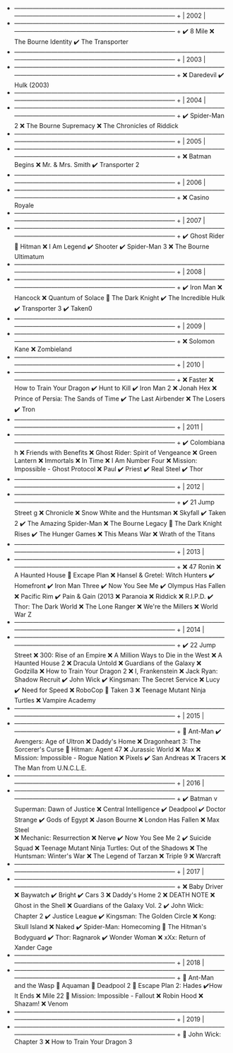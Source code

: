 + ———————————————————————————————————————————————————————————— +
|                             2002                             |
+ ———————————————————————————————————————————————————————————— +
✔️ 8 Mile
❌ The Bourne Identity
✔️ The Transporter
+ ———————————————————————————————————————————————————————————— +
|                             2003                             |
+ ———————————————————————————————————————————————————————————— +
❌ Daredevil
✔️ Hulk (2003)
+ ———————————————————————————————————————————————————————————— +
|                             2004                             |
+ ———————————————————————————————————————————————————————————— +
✔️ Spider-Man 2
❌ The Bourne Supremacy
❌ The Chronicles of Riddick
+ ———————————————————————————————————————————————————————————— +
|                             2005                             |
+ ———————————————————————————————————————————————————————————— +
❌ Batman Begins
❌ Mr. & Mrs. Smith
✔️ Transporter 2
+ ———————————————————————————————————————————————————————————— +
|                             2006                             |
+ ———————————————————————————————————————————————————————————— +
❌ Casino Royale
+ ———————————————————————————————————————————————————————————— +
|                             2007                             |
+ ———————————————————————————————————————————————————————————— +
✔️ Ghost Rider
💎 Hitman
❌ I Am Legend
✔️ Shooter
✔️ Spider-Man 3
❌ The Bourne Ultimatum
+ ———————————————————————————————————————————————————————————— +
|                             2008                             |
+ ———————————————————————————————————————————————————————————— +
✔️ Iron Man
❌ Hancock
❌ Quantum of Solace
💎 The Dark Knight
✔️ The Incredible Hulk
✔️ Transporter 3
✔️ Taken0
+ ———————————————————————————————————————————————————————————— +
|                             2009                             |
+ ———————————————————————————————————————————————————————————— +
❌ Solomon Kane
❌ Zombieland
+ ———————————————————————————————————————————————————————————— +
|                             2010                             |
+ ———————————————————————————————————————————————————————————— +
❌ Faster
❌ How to Train Your Dragon
✔️ Hunt to Kill 
✔️ Iron Man 2 
❌ Jonah Hex
❌ Prince of Persia: The Sands of Time
✔️ The Last Airbender 
❌ The Losers
✔️ Tron 
+ ———————————————————————————————————————————————————————————— +
|                             2011                             |
+ ———————————————————————————————————————————————————————————— +
✔️ Colombiana h
❌ Friends with Benefits
❌ Ghost Rider: Spirit of Vengeance
❌ Green Lantern
❌ Immortals
❌ In Time
❌ I Am Number Four
❌ Mission: Impossible - Ghost Protocol
❌ Paul
✔️ Priest 
✔️ Real Steel 
✔️ Thor 
+ ———————————————————————————————————————————————————————————— +
|                             2012                             |
+ ———————————————————————————————————————————————————————————— +
✔️ 21 Jump Street g
❌ Chronicle
❌ Snow White and the Huntsman
❌ Skyfall
✔️ Taken 2 
✔️ The Amazing Spider-Man 
❌ The Bourne Legacy
💎 The Dark Knight Rises
✔️ The Hunger Games 
❌ This Means War
❌ Wrath of the Titans
+ ———————————————————————————————————————————————————————————— +
|                             2013                             |
+ ———————————————————————————————————————————————————————————— +
❌ 47 Ronin
❌ A Haunted House
💎 Excape Plan
❌ Hansel & Gretel: Witch Hunters
✔️ Homefront 
✔️ Iron Man Three 
✔️ Now You See Me 
✔️ Olympus Has Fallen 
❌ Pacific Rim
✔️ Pain & Gain (2013
❌ Paranoia
❌ Riddick
❌ R.I.P.D.
✔️ Thor: The Dark World 
❌ The Lone Ranger
❌ We're the Millers
❌ World War Z
+ ———————————————————————————————————————————————————————————— +
|                             2014                             |
+ ———————————————————————————————————————————————————————————— +
✔️ 22 Jump Street 
❌ 300: Rise of an Empire
❌ A Million Ways to Die in the West
❌ A Haunted House 2
❌ Dracula Untold
❌ Guardians of the Galaxy
❌ Godzilla
❌ How to Train Your Dragon 2
❌ I, Frankenstein
❌ Jack Ryan: Shadow Recruit
✔️ John Wick 
✔️ Kingsman: The Secret Service 
❌ Lucy
✔️ Need for Speed 
❌ RoboCop
💎 Taken 3
❌ Teenage Mutant Ninja Turtles
❌ Vampire Academy
+ ———————————————————————————————————————————————————————————— +
|                             2015                             |
+ ———————————————————————————————————————————————————————————— +
💎 Ant-Man
✔️ Avengers: Age of Ultron 
❌ Daddy's Home
❌ Dragonheart 3: The Sorcerer's Curse
💎 Hitman: Agent 47
❌ Jurassic World
❌ Max
❌ Mission: Impossible - Rogue Nation
❌ Pixels
✔️ San Andreas 
❌ Tracers
❌ The Man from U.N.C.L.E.
+ ———————————————————————————————————————————————————————————— +
|                             2016                             |
+ ———————————————————————————————————————————————————————————— +
✔️ Batman v Superman: Dawn of Justice 
❌ Central Intelligence 
✔️ Deadpool 
✔️ Doctor Strange 
✔️ Gods of Egypt 
❌ Jason Bourne 
❌ London Has Fallen 
❌ Max Steel  
❌ Mechanic: Resurrection
❌ Nerve
✔️ Now You See Me 2 
✔️ Suicide Squad 
❌ Teenage Mutant Ninja Turtles: Out of the Shadows
❌ The Huntsman: Winter's War 
❌ The Legend of Tarzan
❌ Triple 9
❌ Warcraft 
+ ———————————————————————————————————————————————————————————— +
|                             2017                             |
+ ———————————————————————————————————————————————————————————— +
❌ Baby Driver
❌ Baywatch
✔️ Bright 
✔️ Cars 3 
❌ Daddy's Home 2
❌ DEATH NOTE
❌ Ghost in the Shell
❌ Guardians of the Galaxy Vol. 2
✔️ John Wick: Chapter 2 
✔️ Justice League 
✔️ Kingsman: The Golden Circle 
❌ Kong: Skull Island
❌ Naked
✔️ Spider-Man: Homecoming 
💎 The Hitman's Bodyguard
✔️ Thor: Ragnarok 
✔️ Wonder Woman 
❌ xXx: Return of Xander Cage
+ ———————————————————————————————————————————————————————————— +
|                             2018                             |
+ ———————————————————————————————————————————————————————————— +
💎 Ant-Man and the Wasp
💎 Aquaman
💎 Deadpool 2
💎 Escape Plan 2: Hades
✔️How It Ends 
❌ Mile 22
💎 Mission: Impossible - Fallout
❌ Robin Hood
❌ Shazam!
❌ Venom
+ ———————————————————————————————————————————————————————————— +
|                             2019                             |
+ ———————————————————————————————————————————————————————————— +
💎 John Wick: Chapter 3
❌ How to Train Your Dragon 3
